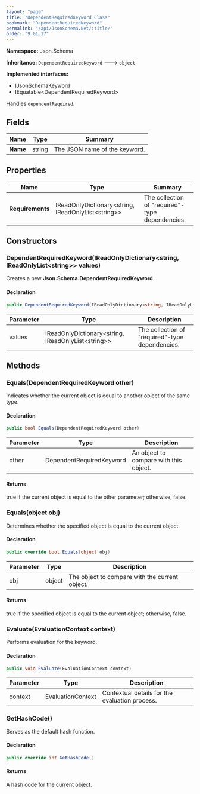 ```yaml
---
layout: "page"
title: "DependentRequiredKeyword Class"
bookmark: "DependentRequiredKeyword"
permalink: "/api/JsonSchema.Net/:title/"
order: "9.01.17"
---
```

**Namespace:** Json.Schema

**Inheritance:**
`DependentRequiredKeyword`
 🡒 
`object`

**Implemented interfaces:**

- IJsonSchemaKeyword
- IEquatable\<DependentRequiredKeyword\>

Handles `dependentRequired`.

## Fields

| Name | Type | Summary |
|---|---|---|
| **Name** | string | The JSON name of the keyword. |
## Properties

| Name | Type | Summary |
|---|---|---|
| **Requirements** | IReadOnlyDictionary\<string, IReadOnlyList\<string\>\> | The collection of "required"-type dependencies. |
## Constructors

### DependentRequiredKeyword(IReadOnlyDictionary\<string, IReadOnlyList\<string\>\> values)

Creates a new **Json.Schema.DependentRequiredKeyword**.

#### Declaration

```c#
public DependentRequiredKeyword(IReadOnlyDictionary<string, IReadOnlyList<string>> values)
```
| Parameter | Type | Description |
|---|---|---|
| values | IReadOnlyDictionary\<string, IReadOnlyList\<string\>\> | The collection of "required"-type dependencies. |

## Methods

### Equals(DependentRequiredKeyword other)

Indicates whether the current object is equal to another object of the same type.

#### Declaration

```c#
public bool Equals(DependentRequiredKeyword other)
```
| Parameter | Type | Description |
|---|---|---|
| other | DependentRequiredKeyword | An object to compare with this object. |

#### Returns

true if the current object is equal to the <paramref name="other">other</paramref> parameter; otherwise, false.

### Equals(object obj)

Determines whether the specified object is equal to the current object.

#### Declaration

```c#
public override bool Equals(object obj)
```
| Parameter | Type | Description |
|---|---|---|
| obj | object | The object to compare with the current object. |

#### Returns

true if the specified object  is equal to the current object; otherwise, false.

### Evaluate(EvaluationContext context)

Performs evaluation for the keyword.

#### Declaration

```c#
public void Evaluate(EvaluationContext context)
```
| Parameter | Type | Description |
|---|---|---|
| context | EvaluationContext | Contextual details for the evaluation process. |

### GetHashCode()

Serves as the default hash function.

#### Declaration

```c#
public override int GetHashCode()
```

#### Returns

A hash code for the current object.

